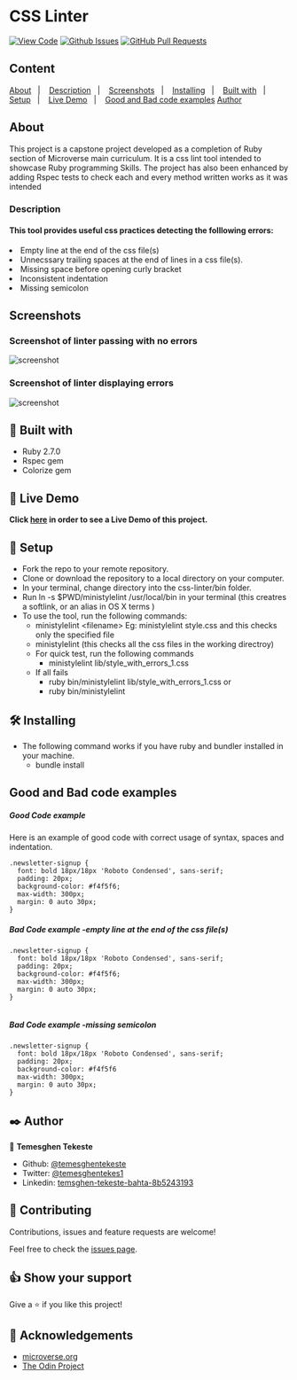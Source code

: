 # CSS Linter

[![View Code](https://img.shields.io/badge/View%20-Code-green)](https://github.com/temesghentekeste/css-linter/pulls)
[![Github Issues](https://img.shields.io/badge/GitHub-Issues-orange)](https://github.com/temesghentekeste/css-linter/issues)
[![GitHub Pull Requests](https://img.shields.io/badge/GitHub-Pull%20Requests-blue)](https://github.com/temesghentekeste/css-linter/pulls)

## Content

<a text-align="center" href="#about">About</a>&nbsp;&nbsp;&nbsp;|&nbsp;&nbsp;&nbsp;
<a href="#description">Description</a>&nbsp;&nbsp;&nbsp;|&nbsp;&nbsp;&nbsp;
<a href="#screenshots">Screenshots</a>&nbsp;&nbsp;&nbsp;|&nbsp;&nbsp;&nbsp;
<a href="#ins">Installing</a>&nbsp;&nbsp;&nbsp;|&nbsp;&nbsp;&nbsp;
<a href="#with">Built with</a>&nbsp;&nbsp;&nbsp;|&nbsp;&nbsp;&nbsp;
<a href="#setup">Setup</a>&nbsp;&nbsp;&nbsp;|&nbsp;&nbsp;&nbsp;
<a href="#ldl">Live Demo</a>&nbsp;&nbsp;&nbsp;|&nbsp;&nbsp;&nbsp;
<a href="#gandb">Good and Bad code examples</a>
<a href="#author">Author</a>


## About <a name = "about"></a>
This project is a capstone project developed as a completion of Ruby section of Microverse main curriculum. It is a css lint tool intended to showcase Ruby programming Skills. The project has also been enhanced by adding Rspec tests to check each and every method written works as it was intended

<h3>Description <a name = "description"></a></h3>
<h4>This tool provides useful css practices detecting the folllowing errors:</h4>
<li>Empty line at the end of the css file(s)</li>
<li>Unnecssary trailing spaces at the end of lines in a css file(s).</li>
<li>Missing space before opening curly bracket</li>
<li>Inconsistent indentation</li>
<li>Missing semicolon</li>

## Screenshots <a name = "screenshots"></a>
### Screenshot of linter passing with no errors
![screenshot](./images/single_file_scanning) 

### Screenshot of linter displaying errors
![screenshot](./images/multiple_file_scanning)

## 🔧 Built with<a name = "with"></a>

- Ruby 2.7.0
- Rspec gem
- Colorize gem


## 🔴 Live Demo <a name = "ldl"></a>


**Click [here]() in order to see a Live Demo of this project.**



## 🔨 Setup<a name = "setup"></a>

- Fork the repo to your remote repository.
- Clone or download the repository to a local directory on your computer.
- In your terminal, change directory into the css-linter/bin folder.
- Run ln -s $PWD/ministylelint /usr/local/bin in your terminal (this creatres a softlink, or an alias in OS X terms )
- To use the tool, run the following commands:
   - ministylelint &lt;filename&gt; Eg: ministylelint style.css and this checks only the specified file
   - ministylelint (this checks all the css files in the working directroy)
   - For quick test, run the following commands
      - ministylelint lib/style_with_errors_1.css 
  - If all fails
      - ruby bin/ministylelint lib/style_with_errors_1.css or
      - ruby bin/ministylelint

## 🛠 Installing <a name = "ins"></a>

- The following command works if you have ruby and bundler installed in your machine.
   - bundle install

## Good and Bad code examples<a name = "gandb"></a>
##### Good Code example
Here is an example of good code with correct usage of syntax, spaces and indentation.
```
.newsletter-signup {
  font: bold 18px/18px 'Roboto Condensed', sans-serif;
  padding: 20px;
  background-color: #f4f5f6;
  max-width: 300px;
  margin: 0 auto 30px;
}
```
##### Bad Code example -empty line at the end of the css file(s) 
```
.newsletter-signup {
  font: bold 18px/18px 'Roboto Condensed', sans-serif;
  padding: 20px;
  background-color: #f4f5f6;
  max-width: 300px;
  margin: 0 auto 30px;
}


```
##### Bad Code example -missing semicolon
```
.newsletter-signup {
  font: bold 18px/18px 'Roboto Condensed', sans-serif;
  padding: 20px;
  background-color: #f4f5f6
  max-width: 300px;
  margin: 0 auto 30px;
}
```
## ✒️  Author <a name = "author"></a>


👤 **Temesghen Tekeste**

- Github: [@temesghentekeste](https://github.com/temesghentekeste)
- Twitter: [@temesghentekes1](https://twitter.com/temesghentekes1)
- Linkedin: [temsghen-tekeste-bahta-8b5243193](https://www.linkedin.com/in/temesghen-tekeste-bahta-8b5243193/)


## 🤝 Contributing

Contributions, issues and feature requests are welcome!

Feel free to check the [issues page](https://github.com/temesghentekeste/css-linter/issues).


## 👍 Show your support

Give a ⭐️ if you like this project!

## :clap: Acknowledgements
- <a href="https://www.microverse.org/" target="_blank">microverse.org</a>
- <a href="https://www.theodinproject.com/" target="_blank">The Odin Project</a>
</div>
